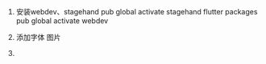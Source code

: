 1. 安装webdev、stagehand 
pub global activate stagehand
flutter packages pub global activate webdev

2. 添加字体 图片
3. 